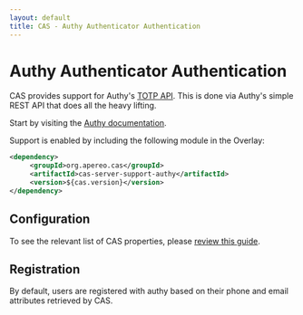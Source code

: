 ```yaml
---
layout: default
title: CAS - Authy Authenticator Authentication
---
```


# Authy Authenticator Authentication

CAS provides support for Authy's [TOTP API](http://docs.authy.com/totp.html). This is done
via Authy's simple REST API that does all the heavy lifting.

Start by visiting the [Authy documentation](https://www.authy.com/developers/).

Support is enabled by including the following module in the Overlay:

```xml
<dependency>
     <groupId>org.apereo.cas</groupId>
     <artifactId>cas-server-support-authy</artifactId>
     <version>${cas.version}</version>
</dependency>
```

## Configuration

To see the relevant list of CAS properties, please [review this guide](Configuration-Properties.html).

## Registration

By default, users are registered with authy based on their phone and email attributes retrieved by CAS.
